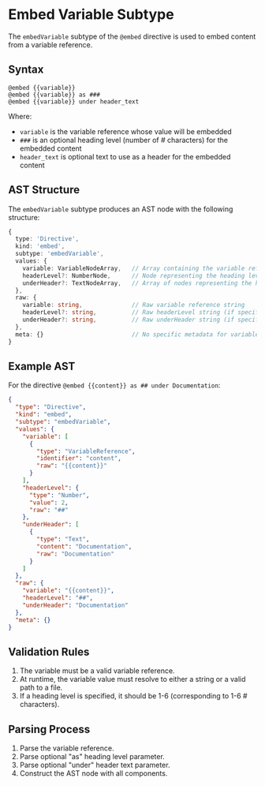 # Embed Variable Subtype

The `embedVariable` subtype of the `@embed` directive is used to embed content from a variable reference.

## Syntax

```meld
@embed {{variable}}
@embed {{variable}} as ###
@embed {{variable}} under header_text
```

Where:
- `variable` is the variable reference whose value will be embedded
- `###` is an optional heading level (number of # characters) for the embedded content
- `header_text` is optional text to use as a header for the embedded content

## AST Structure

The `embedVariable` subtype produces an AST node with the following structure:

```typescript
{
  type: 'Directive',
  kind: 'embed',
  subtype: 'embedVariable',
  values: {
    variable: VariableNodeArray,   // Array containing the variable reference node
    headerLevel?: NumberNode,      // Node representing the heading level (if specified)
    underHeader?: TextNodeArray,   // Array of nodes representing the header text (if specified)
  },
  raw: {
    variable: string,              // Raw variable reference string
    headerLevel?: string,          // Raw headerLevel string (if specified)
    underHeader?: string,          // Raw underHeader string (if specified)
  },
  meta: {}                         // No specific metadata for variable embedding
}
```

## Example AST

For the directive `@embed {{content}} as ## under Documentation`:

```json
{
  "type": "Directive",
  "kind": "embed",
  "subtype": "embedVariable",
  "values": {
    "variable": [
      {
        "type": "VariableReference",
        "identifier": "content",
        "raw": "{{content}}"
      }
    ],
    "headerLevel": {
      "type": "Number",
      "value": 2,
      "raw": "##"
    },
    "underHeader": [
      {
        "type": "Text",
        "content": "Documentation",
        "raw": "Documentation"
      }
    ]
  },
  "raw": {
    "variable": "{{content}}",
    "headerLevel": "##",
    "underHeader": "Documentation"
  },
  "meta": {}
}
```

## Validation Rules

1. The variable must be a valid variable reference.
2. At runtime, the variable value must resolve to either a string or a valid path to a file.
3. If a heading level is specified, it should be 1-6 (corresponding to 1-6 # characters).

## Parsing Process

1. Parse the variable reference.
2. Parse optional "as" heading level parameter.
3. Parse optional "under" header text parameter.
4. Construct the AST node with all components.